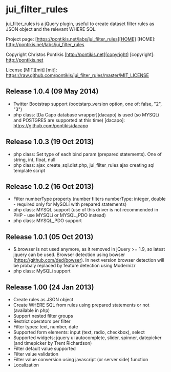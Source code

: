 jui_filter_rules
================

jui_filter_rules is a jQuery plugin, useful to create dataset filter rules as JSON object and the relevant WHERE SQL.

Project page: [https://pontikis.net/labs/jui_filter_rules][HOME]
[HOME]: http://pontikis.net/labs/jui_filter_rules

Copyright Christos Pontikis [http://pontikis.net][copyright]
[copyright]: http://pontikis.net

License [MIT][mit]
[mit]: https://raw.github.com/pontikis/jui_filter_rules/master/MIT_LICENSE

Release 1.0.4 (09 May 2014)
--------------------------
* Twitter Bootstrap support (bootstarp_version option, one of: false, "2", "3")
* php class: [Da Capo database wrapper][dacapo] is used (so MYSQLi and POSTGRES are supported at this time)
[dacapo]: https://github.com/pontikis/dacapo

Release 1.0.3 (19 Oct 2013)
--------------------------
* php class: Set type of each bind param (prepared statements). One of string, int, float, null
* php class: ajax_create_sql.dist.php, jui_filter_rules ajax creating sql template script

Release 1.0.2 (16 Oct 2013)
--------------------------
* Filter numberType property (number filters numberType: integer, double - required only for MySQLi with prepared statements)
* php class: MYSQL support (use of this driver is not recommended in PHP - use MYSQLi or MYSQL_PDO instead)
* php class: MYSQL_PDO support

Release 1.0.1 (05 Oct 2013)
--------------------------
* $.browser is not used anymore, as it removed in jQuery >= 1.9, so latest jquery can be used. Browser detection using bowser (https://github.com/ded/bowser). In next version browser detection will be probaly replaced by feature detection using Modernizr
* php class: MySQLi support

Release 1.00 (24 Jan 2013)
--------------------------
* Create rules as JSON object
* Create WHERE SQL from rules using prepared statements or not (available in php)
* Support nested filter groups
* Restrict operators per filter
* Filter types: text, number, date
* Supported form elements: input (text, radio, checkbox), select
* Supported widgets: jquery ui autocomplete, slider, spinner, datepicker (and timepicker by Trent Richardson)
* Filter default value supported
* Filter value validation
* Filter value conversion using javascript (or server side) function
* Localization